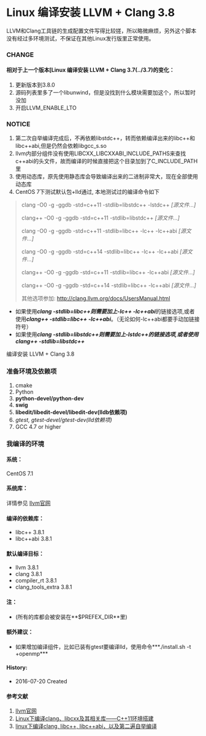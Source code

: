 Linux 编译安装 LLVM + Clang 3.8
======

LLVM和Clang工具链的生成配置文件写得比较搓，所以略微麻烦，另外这个脚本没有经过多环境测试，不保证在其他Linux发行版里正常使用。

### CHANGE

#### 相对于上一个版本[Linux 编译安装 LLVM + Clang 3.7(../3.7)的变化：
1. 更新版本到3.8.0
2. 源码列表里多了一个libunwind，但是没找到什么模块需要加这个，所以暂时没加
3. 开启LLVM_ENABLE_LTO

### NOTICE

1. 第二次自举编译完成后，不再依赖libstdc++，转而依赖编译出来的libc++和libc++abi,但是仍然会依赖libgcc_s.so
2. llvm内部分组件没有使用LIBCXX_LIBCXXABI_INCLUDE_PATHS来查找c++abi的头文件，故而编译的时候直接把这个目录加到了C_INCLUDE_PATH里
3. 使用动态库，原先使用静态库会导致编译出来的二进制非常大，现在全部使用动态库
4. CentOS 7下测试默认包+lld通过, 本地测试过的编译命令如下
> clang -O0 -g -ggdb -std=c++11 -stdlib=libstdc++ -lstdc++ *[源文件...]*
> 
> clang++ -O0 -g -ggdb -std=c++11 -stdlib=libstdc++ *[源文件...]*
> 
> clang -O0 -g -ggdb -std=c++11 -stdlib=libc++ -lc++ -lc++abi *[源文件...]*
> 
> clang -O0 -g -ggdb -std=c++14 -stdlib=libc++ -lc++ -lc++abi *[源文件...]*
> 
> clang++ -O0 -g -ggdb -std=c++11 -stdlib=libc++ -lc++abi *[源文件...]*
> 
> clang++ -O0 -g -ggdb -std=c++14 -stdlib=libc++ -lc++abi *[源文件...]*
> 
> 其他选项参加: http://clang.llvm.org/docs/UsersManual.html


* 如果使用***clang -stdlib=libc++***则需要加上***-lc++ -lc++abi***的链接选项,或者使用***clang++ -stdlib=libc++ -lc++abi***。（无论如何-lc++abi都要手动加链接符号）
* 如果使用***clang -stdlib=libstdc++***则需要加上***-lstdc++***的链接选项,或者使用***clang++ -stdlib=libstdc++***

编译安装 LLVM + Clang 3.8
### 准备环境及依赖项

1. cmake
2. Python
3. **python-devel/python-dev**
4. **swig**
5. **libedit/libedit-devel/libedit-dev(lldb依赖项)**
6. *gtest, gtest-devel/gtest-dev(lld依赖项)*
7. GCC 4.7 or higher

### 我编译的环境
#### 系统：
CentOS 7.1

#### 系统库：
详情参见 [llvm官网](http://llvm.org/)

#### 编译的依赖库：
+ libc++ 3.8.1
+ libc++abi 3.8.1

#### 默认编译目标：
+ llvm 3.8.1
+ clang 3.8.1
+ compiler_rt 3.8.1
+ clang_tools_extra 3.8.1

#### 注：
+ (所有的库都会被安装在**$PREFEX_DIR**里)

#### 额外建议：
+ 如果增加编译组件，比如已装有gtest要编译lld，使用命令***./install.sh -t +openmp*** 

#### History:
+ 2016-07-20     Created


#### 参考文献
1. [llvm官网](http://llvm.org/)
2. [Linux下编译clang、libcxx及其相关库——C++11环境搭建](http://www.cnblogs.com/soaliap/archive/2012/07/23/2605278.html)
3. [linux下编译clang, libc++, libc++abi，以及第二遍自举编译 ](http://blog.csdn.net/heartszhang/article/details/17652461)
